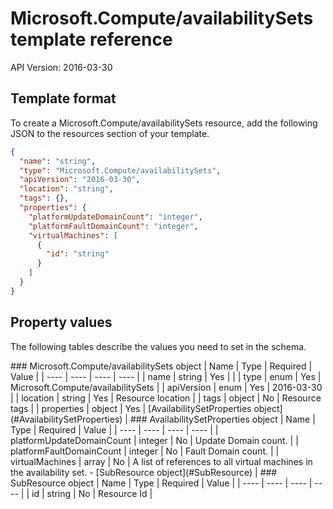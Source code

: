 # Microsoft.Compute/availabilitySets template reference
API Version: 2016-03-30
## Template format

To create a Microsoft.Compute/availabilitySets resource, add the following JSON to the resources section of your template.

```json
{
  "name": "string",
  "type": "Microsoft.Compute/availabilitySets",
  "apiVersion": "2016-03-30",
  "location": "string",
  "tags": {},
  "properties": {
    "platformUpdateDomainCount": "integer",
    "platformFaultDomainCount": "integer",
    "virtualMachines": [
      {
        "id": "string"
      }
    ]
  }
}
```
## Property values

The following tables describe the values you need to set in the schema.

<a id="Microsoft.Compute/availabilitySets" />
### Microsoft.Compute/availabilitySets object
|  Name | Type | Required | Value |
|  ---- | ---- | ---- | ---- |
|  name | string | Yes |  |
|  type | enum | Yes | Microsoft.Compute/availabilitySets |
|  apiVersion | enum | Yes | 2016-03-30 |
|  location | string | Yes | Resource location |
|  tags | object | No | Resource tags |
|  properties | object | Yes | [AvailabilitySetProperties object](#AvailabilitySetProperties) |


<a id="AvailabilitySetProperties" />
### AvailabilitySetProperties object
|  Name | Type | Required | Value |
|  ---- | ---- | ---- | ---- |
|  platformUpdateDomainCount | integer | No | Update Domain count. |
|  platformFaultDomainCount | integer | No | Fault Domain count. |
|  virtualMachines | array | No | A list of references to all virtual machines in the availability set. - [SubResource object](#SubResource) |


<a id="SubResource" />
### SubResource object
|  Name | Type | Required | Value |
|  ---- | ---- | ---- | ---- |
|  id | string | No | Resource Id |

